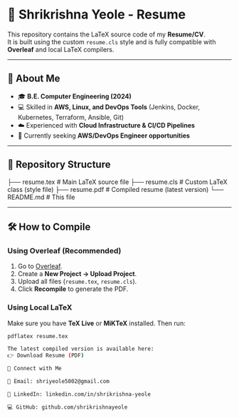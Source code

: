 # 📄 Shrikrishna Yeole - Resume

This repository contains the LaTeX source code of my **Resume/CV**.  
It is built using the custom `resume.cls` style and is fully compatible with **Overleaf** and local LaTeX compilers.

---

## 🚀 About Me
- 🎓 **B.E. Computer Engineering (2024)**
- 💻 Skilled in **AWS, Linux, and DevOps Tools** (Jenkins, Docker, Kubernetes, Terraform, Ansible, Git)
- ☁️ Experienced with **Cloud Infrastructure & CI/CD Pipelines**
- 📌 Currently seeking **AWS/DevOps Engineer opportunities**

---

## 📂 Repository Structure
├── resume.tex # Main LaTeX source file
├── resume.cls # Custom LaTeX class (style file)
├── resume.pdf # Compiled resume (latest version)
└── README.md # This file



---

## 🛠️ How to Compile

### Using Overleaf (Recommended)
1. Go to [Overleaf](https://overleaf.com).
2. Create a **New Project → Upload Project**.
3. Upload all files (`resume.tex`, `resume.cls`).
4. Click **Recompile** to generate the PDF.

### Using Local LaTeX
Make sure you have **TeX Live** or **MiKTeX** installed. Then run:
```bash
pdflatex resume.tex

The latest compiled version is available here:
👉 Download Resume (PDF)

🔗 Connect with Me

📧 Email: shriyeole5002@gmail.com

💼 LinkedIn: linkedin.com/in/shrikrishna-yeole

💻 GitHub: github.com/shrikrishnayeole
